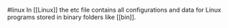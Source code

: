 #linux 
In [[Linux]] the etc file contains all configurations and data for Linux programs stored in binary folders like [[bin]].